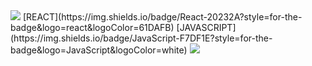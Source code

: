 <img src="https://capsule-render.vercel.app/api?type=waving&color=BDBDC8&height=150&section=header" />
[REACT](https://img.shields.io/badge/React-20232A?style=for-the-badge&logo=react&logoColor=61DAFB)
[JAVASCRIPT](https://img.shields.io/badge/JavaScript-F7DF1E?style=for-the-badge&logo=JavaScript&logoColor=white)
<img src="https://capsule-render.vercel.app/api?type=waving&color=BDBDC8&height=150&section=footer" />
